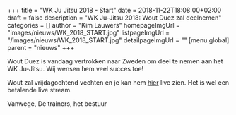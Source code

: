 +++
title = "WK Ju Jitsu 2018 - Start"
date = 2018-11-22T18:08:00+02:00
draft = false
description = "WK Ju-Jitsu 2018: Wout Duez zal deelnemen"
categories = []
author = "Kim Lauwers"
homepageImgUrl = "images/nieuws/WK_2018_START.jpg"
listpageImgUrl = "/images/nieuws/WK_2018_START.jpg"
detailpageImgUrl = ""
[menu.global]
    parent = "nieuws"
+++

Wout Duez is vandaag vertrokken naar Zweden om deel te nemen aan het WK Ju-Jitsu.
Wij wensen hem veel succes toe!

Wout zal vrijdagochtend vechten en je kan hem [hier](http://www.jujutsu2018.se/live-streaming/?utm_source&fbclid=IwAR2z7lKCu6z49PxAT9lb7GBEL5d-uUJVL9MqAsRUPYP7sNTNHnOWF2RMYGY#clip=1abhayfsxepw) live zien.
Het is wel een betalende live stream. 

Vanwege,
De trainers, het bestuur